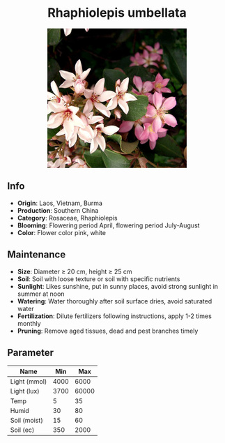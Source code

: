 <h1 align='center'>Rhaphiolepis umbellata</h1>
<p align="center">
    <img 
        align='center'
        width='320'
        src="../images/rhaphiolepis umbellata.png" 
        alt='Rhaphiolepis umbellata' />
</p>

## Info

 - **Origin**: Laos, Vietnam, Burma
 - **Production**: Southern China
 - **Category**: Rosaceae, Rhaphiolepis
 - **Blooming**: Flowering period April, flowering period July-August
 - **Color**: Flower color pink, white

## Maintenance

 - **Size**: Diameter ≥ 20 cm, height ≥ 25 cm
 - **Soil**: Soil with loose texture or soil with specific nutrients
 - **Sunlight**: Likes sunshine, put in sunny places, avoid strong sunlight in summer at noon
 - **Watering**: Water thoroughly after soil surface dries, avoid saturated water
 - **Fertilization**: Dilute fertilizers following instructions, apply 1-2 times monthly
 - **Pruning**: Remove aged tissues, dead and pest branches timely

## Parameter

| Name         | Min  | Max   |
|--------------|------|-------|
| Light (mmol) | 4000 | 6000  |
| Light (lux)  | 3700 | 60000 |
| Temp         | 5    | 35    |
| Humid        | 30   | 80    |
| Soil (moist) | 15   | 60    |
| Soil (ec)    | 350  | 2000  |